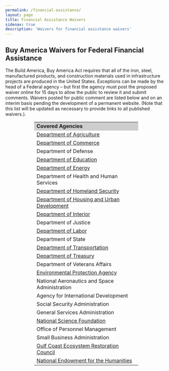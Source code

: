 ```yaml
---
permalink: /financial-assistance/
layout: page
title: Financial Assistance Waivers
sidenav: true
description: 'Waivers for financial assistance waivers'
---
```


## Buy America Waivers for Federal Financial Assistance

The Build America, Buy America Act requires that all of the iron, steel, manufactured products, and construction materials used in infrastructure projects are produced in the United States. Exceptions can be made by the head of a Federal agency – but first the agency must post the proposed waiver online for 15 days to allow the public to review it and submit comments. Waivers posted for public comment are listed below and on an interim basis pending the development of a permanent website. (Note that this list will be updated as necessary to provide links to all published waivers.).

<table 
  style="margin-left: auto;
        margin-right: auto;
        width: 325px"
  > 
  <tr>
    <td style="background-color: #CDCDCD"><b>Covered Agencies</b></td>
  </tr>
  <tr>
    <td><a target="_blank" href="https://www.ocfo.usda.gov/federal-financial-assistance-policy/USDABuyAmericaWaiver">Department of Agriculture</a></td>
  </tr>
  <tr>
      <td><a target="_blank" href="https://www.commerce.gov/oam">Department of Commerce</a></td>
  </tr>
  <tr>
    <td>Department of Defense</td>
  </tr>
  <tr>
    <td><a target="_blank" href="https://www2.ed.gov/policy/fund/guid/buy-america/index.html">Department of Education</a></td>
  </tr>
  <tr>
    <td><a target="_blank" href="https://www.energy.gov/management/financial-assistance">Department of Energy</a></td>
  </tr>
   <tr>
    <td>Department of Health and Human Services</td>
  </tr> 
  <tr>
    <td><a target="_blank" href="https://www.fema.gov/grants/policy-guidance/buy-america">Department of Homeland Security</a></td>
  </tr> 
  <tr>
     <td><a target="_blank" href="https://www.hud.gov/program_offices/general_counsel/BABA">Department of Housing and Urban Development</a></td>
  </tr> 
  <tr>
    <td><a target="_blank" href="https://www.doi.gov/grants/buyamerica">Department of Interior</a></td>
  </tr> 
  <tr>
    <td>Department of Justice</td>
  </tr> 
  <tr>
   <td><a target="_blank" href="https://www.dol.gov/agencies/oasam/centers-offices/office-of-the-senior-procurement-executive/buy-america-waivers">Department of Labor</a></td>
  </tr> 
  <tr>
    <td>Department of State</td>
  </tr> 
  <tr>
    <td><a target="_blank" href="https://www.transportation.gov/office-policy/transportation-policy/made-in-america">Department of Transportation</a></td>
  </tr> 
  <tr>
     <td><a target="_blank" href="https://home.treasury.gov/policy-issues/financial-markets-financial-institutions-and-fiscal-service/restore-act/restore-act-buy-america-preference">Department of Treasury</a></td>
  </tr> 
  <tr>
    <td>Department of Veterans Affairs</td>
  </tr>
  <tr>
    <td><a target="_blank" href="https://www.epa.gov/cwsrf/build-america-buy-america-baba-waivers-open-public-comment">Environmental Protection Agency</a></td>
  </tr>
  <tr>
    <td>National Aeronautics and Space Administration</td>
  </tr>
  <tr>
    <td>Agency for International Development</td>
  </tr>
  <tr>
    <td>Social Security Administration</td>
  </tr>
  <tr>
    <td>General Services Administration</td>
  </tr>
  <tr>
     <td><a target="_blank" href="https://beta.nsf.gov/funding/build-america-buy-america">National Science Foundation</a></td>
  </tr>
  <tr>
    <td>Office of Personnel Management</td>
  </tr>
  <tr>
    <td>Small Business Administration</td>
  </tr>
  <tr>
      <td><a target="_blank" href="https://www.restorethegulf.gov/build-america-buy-america">Gulf Coast Ecosystem Restoration Council</a></td>
  </tr>
  <tr>
     <td><a target="_blank" href="https://www.neh.gov/neh_buildamericabuyamerica_waivers">National Endowment for the Humanities</a></td>
  </tr>
</table>
